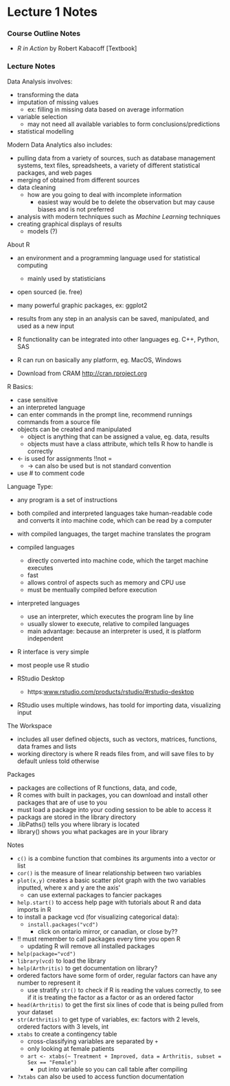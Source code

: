# Lecture 1 Notes

### Course Outline Notes

- *R in Action* by Robert Kabacoff [Textbook]

### Lecture Notes  

Data Analysis involves:
- transforming the data
- imputation of missing values
    - ex: filling in missing data based on average information
- variable selection
    - may not need all available variables to form conclusions/predictions
- statistical modelling

Modern Data Analytics also includes:
- pulling data from a variety of sources, such as database management systems, text files, spreadsheets, a variety of different statistical packages, and web pages
- merging of obtained from different sources
- data cleaning
    - how are you going to deal with incomplete information
        - easiest way would be to delete the observation but may cause biases and is not preferred
- analysis with modern techniques such as *Machine Learning* techniques
- creating graphical displays of results
    - models (?)

About R
- an environment and a programming language used for statistical computing
    - mainly used by statisticians
- open sourced (ie. free)
- many powerful graphic packages, ex: ggplot2
- results from any step in an analysis can be saved, manipulated, and used as a new input
- R functionality can be integrated into other languages eg. C++, Python, SAS
- R can run on basically any platform, eg. MacOS, Windows

- Download from CRAM
http://cran.rproject.org


R Basics:
- case sensitive
- an interpreted language
- can enter commands in the prompt line, recommend runnings commands from a source file
- objects can be created and manipulated
    - object is anything that can be assigned a value, eg. data, results
    - objects must have a class attribute, which tells R how to handle is correctly
- <- is used for assignments !!not =
    - -> can also be used but is not standard convention
- use # to comment code

Language Type:
- any program is a set of instructions
- both compiled and interpreted languages take human-readable code and converts it into machine code, which can be read by a computer
- with compiled languages, the target machine translates the program
- compiled languages
    - directly converted into machine code, which the target machine executes   
    - fast
    - allows control of aspects such as memory and CPU use
    - must be mentually compiled before execution
- interpreted languages
    - use an interpreter, which executes the program line by line
    - usually slower to execute, relative to compiled languages
    - main advantage: because an interpreter is used, it is platform independent

- R interface is very simple
- most people use R studio
- RStudio Desktop
    - https:www.rstudio.com/products/rstudio/#rstudio-desktop
- RStudio uses multiple windows, has toold for importing data, visualizing input

The Workspace
- includes all user defined objects, such as vectors, matrices, functions, data frames and lists
- working directory is where R reads files from, and will save files to by default unless told otherwise

Packages
- packages are collections of R functions, data, and code,
- R comes with built in packages, you can download and install other packages that are of use to you
- must load a package into your coding session to be able to access it
- packags are stored in the library directory
- .libPaths() tells you where library is located
- library() shows you what packages are in your library

Notes
- `c()` is a combine function that combines its arguments into a vector or list
- `cor()` is the measure of linear relationship between two variables
- `plot(x,y)` creates a basic scatter plot graph with the two variables inputted, where x and y are the axis'
    - can use external packages to fancier packages
- `help.start()` to access help page with tutorials about R and data imports in R
- to install a package vcd (for visualizing categorical data):
    - `install.packages("vcd")`
        - click on ontario mirror, or canadian, or close by??
- !! must remember to call packages every time you open R
    - updating R will remove all installed packages
- `help(package="vcd")`
- `library(vcd)` to load the library
- `help(Arthritis)` to get documentation on library?
- ordered factors have some form of order, regular factors can have any number to represent it
    - use stratify `str()` to check if R is reading the values correctly, to see if it is treating the factor as a factor or as an ordered factor
- `head(Arthritis)` to get the first six lines of code that is being pulled from your dataset
- `str(Arthritis)` to get type of variables, ex: factors with 2 levels, ordered factors with 3 levels, int
- `xtabs` to create a contingency table
    - cross-classifying variables are separated by `+`
    - only looking at female patients
    - `art <- xtabs(~ Treatment + Improved, data = Arthritis, subset = Sex == "Female")`
        - put into variable so you can call table after compiling
- `?xtabs` can also be used to access function documentation


